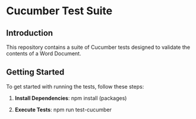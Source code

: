 # Cucumber Test Suite

## Introduction
This repository contains a suite of Cucumber tests designed to validate the contents of a Word Document. 

## Getting Started
To get started with running the tests, follow these steps:
1. **Install Dependencies**: 
npm install (packages)

2. **Execute Tests**:
npm run test-cucumber
